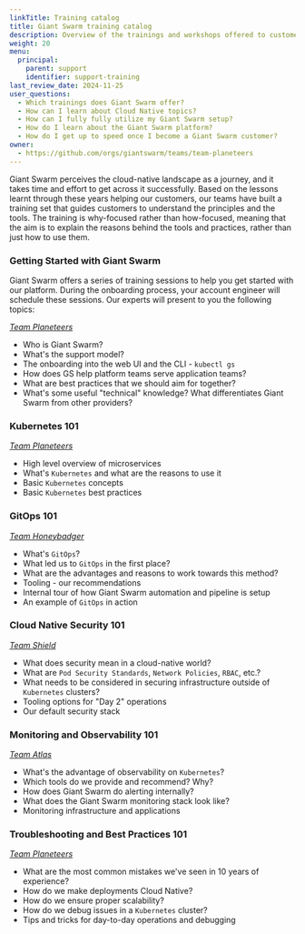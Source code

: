 ```yaml
---
linkTitle: Training catalog
title: Giant Swarm training catalog
description: Overview of the trainings and workshops offered to customers in order to share our knowledge and best practices with them and answer possible follow-up questions.
weight: 20
menu:
  principal:
    parent: support
    identifier: support-training
last_review_date: 2024-11-25
user_questions:
  - Which trainings does Giant Swarm offer?
  - How can I learn about Cloud Native topics?
  - How can I fully fully utilize my Giant Swarm setup?
  - How do I learn about the Giant Swarm platform?
  - How do I get up to speed once I become a Giant Swarm customer?
owner:
  - https://github.com/orgs/giantswarm/teams/team-planeteers
---
```


Giant Swarm perceives the cloud-native landscape as a journey, and it takes time and effort to get across it successfully. Based on the lessons learnt through these years helping our customers, our teams have built a training set that guides customers to understand the principles and the tools. The training is why-focused rather than how-focused, meaning that the aim is to explain the reasons behind the tools and practices, rather than just how to use them.

### Getting Started with Giant Swarm

Giant Swarm offers a series of training sessions to help you get started with our platform. During the onboarding process, your account engineer will schedule these sessions. Our experts will present to you the following topics:

[_Team Planeteers_](https://www.giantswarm.io/about)

- Who is Giant Swarm?
- What's the support model?
- The onboarding into the web UI and the CLI - `kubectl gs`
- How does GS help platform teams serve application teams?
- What are best practices that we should aim for together?
- What's some useful "technical" knowledge? What differentiates Giant Swarm from other providers?

### Kubernetes 101

[_Team Planeteers_](https://www.giantswarm.io/about)

- High level overview of microservices
- What's `Kubernetes` and what are the reasons to use it
- Basic `Kubernetes` concepts
- Basic `Kubernetes` best practices

### GitOps 101

[_Team Honeybadger_](https://www.giantswarm.io/about)

- What's `GitOps`?
- What led us to `GitOps` in the first place?
- What are the advantages and reasons to work towards this method?
- Tooling - our recommendations
- Internal tour of how Giant Swarm automation and pipeline is setup
- An example of `GitOps` in action

### Cloud Native Security 101

[_Team Shield_](https://www.giantswarm.io/about)

- What does security mean in a cloud-native world?
- What are `Pod Security Standards`, `Network Policies`, `RBAC`, etc.?
- What needs to be considered in securing infrastructure outside of `Kubernetes` clusters?
- Tooling options for "Day 2" operations
- Our default security stack

### Monitoring and Observability 101

[_Team Atlas_](https://www.giantswarm.io/about)

- What's the advantage of observability on `Kubernetes`?
- Which tools do we provide and recommend? Why?
- How does Giant Swarm do alerting internally?
- What does the Giant Swarm monitoring stack look like?
- Monitoring infrastructure and applications

### Troubleshooting and Best Practices 101

[_Team Planeteers_](https://www.giantswarm.io/about)

- What are the most common mistakes we've seen in 10 years of experience?
- How do we make deployments Cloud Native?
- How do we ensure proper scalability?
- How do we debug issues in a `Kubernetes` cluster?
- Tips and tricks for day-to-day operations and debugging
